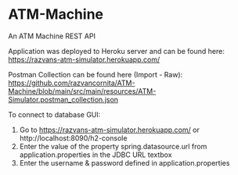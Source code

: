 # ATM-Machine
An ATM Machine REST API


Application was deployed to Heroku server and can be found here: https://razvans-atm-simulator.herokuapp.com/

Postman Collection can be found here (Import - Raw): https://github.com/razvancornita/ATM-Machine/blob/main/src/main/resources/ATM-Simulator.postman_collection.json


To connect to database GUI:
1. Go to https://razvans-atm-simulator.herokuapp.com/ or http://localhost:8090/h2-console
2. Enter the value of the property spring.datasource.url from application.properties in the JDBC URL textbox
4. Enter the username & password defined in application.properties